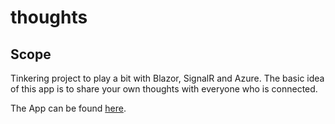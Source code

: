 # thoughts

## Scope
Tinkering project to play a bit with Blazor, SignalR and Azure.
The basic idea of this app is to share your own thoughts with everyone who is connected.

The App can be found [here](https://thoughts-app.azurewebsites.net/).